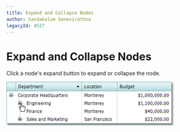 ```yaml
---
title: Expand and Collapse Nodes
author: Sandakelum Senevirathna
legacyId: 4527
---
```

# Expand and Collapse Nodes

Click a node's expand button to expand or collapse the node. 

![ASPxTreeList_Expand](../../../images/img7366.png)